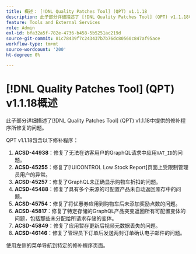 ```yaml
---
title: 概述： [!DNL Quality Patches Tool] (QPT) v1.1.18
description: 此子部分详细描述了 [!DNL Quality Patches Tool] (QPT) v1.1.18中提供的修补程序所修复的问题。
feature: Tools and External Services
role: Admin
exl-id: bfa32a5f-782e-4736-b458-5b5251ac219d
source-git-commit: 81c78439f7c243437b7b76dc80560c847af95ace
workflow-type: tm+mt
source-wordcount: '200'
ht-degree: 0%

---
```


# [!DNL Quality Patches Tool] (QPT) v1.1.18概述

此子部分详细描述了[!DNL Quality Patches Tool] (QPT) v1.1.18中提供的修补程序所修复的问题。

QPT v1.1.18包含以下修补程序：

1. **ACSD-44938**：修复了无法在访客用户的GraphQL请求中应用`VAT_ID`的问题。
1. **ACSD-45255**：修复了[!UICONTROL Low Stock Report]页面上受限制管理员用户的异常。
1. **ACSD-45257**：修复了GraphQL未正确显示购物车折扣的问题。
1. **ACSD-45488**：修复了具有多个来源的可配置产品未自动返回库存中的问题。
1. **ACSD-45754**：修复了将优惠券应用到购物车后未添加奖励点数的问题。
1. **ACSD-45817**：修复了特定存储的GraphQL产品突变返回所有可配置变体的问题，包括那些未分配给所请求存储的变体。
1. **ACSD-45849**：修复了应用暂存更新后视频元数据丢失的问题。
1. **ACSD-46146**：修复了管理员下订单后发送两封订单确认电子邮件的问题。

使用左侧的菜单导航到特定的修补程序页面。
